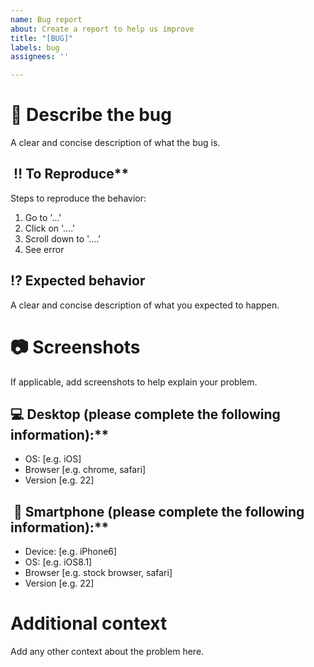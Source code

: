 ```yaml
---
name: Bug report
about: Create a report to help us improve
title: "[BUG]"
labels: bug
assignees: ''

---
```


# :bug: Describe the bug
A clear and concise description of what the bug is.

##  :bangbang: To Reproduce**
Steps to reproduce the behavior:
1. Go to '...'
2. Click on '....'
3. Scroll down to '....'
4. See error

## :interrobang: Expected behavior 
A clear and concise description of what you expected to happen.

# :camera: Screenshots
If applicable, add screenshots to help explain your problem.

## :computer: Desktop (please complete the following information):**
 - OS: [e.g. iOS]
 - Browser [e.g. chrome, safari]
 - Version [e.g. 22]

##  :iphone: Smartphone (please complete the following information):**
 - Device: [e.g. iPhone6]
 - OS: [e.g. iOS8.1]
 - Browser [e.g. stock browser, safari]
 - Version [e.g. 22]

# Additional context
Add any other context about the problem here.
